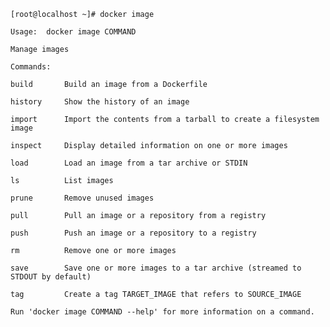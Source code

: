 `[root@localhost ~]# docker image`

`Usage:  docker image COMMAND`

`Manage images`

`Commands:`

`build       Build an image from a Dockerfile`

`history     Show the history of an image`

`import      Import the contents from a tarball to create a filesystem image`

`inspect     Display detailed information on one or more images`

`load        Load an image from a tar archive or STDIN`

`ls          List images`

`prune       Remove unused images`

`pull        Pull an image or a repository from a registry`

`push        Push an image or a repository to a registry`

`rm          Remove one or more images`

`save        Save one or more images to a tar archive (streamed to STDOUT by default)`

`tag         Create a tag TARGET_IMAGE that refers to SOURCE_IMAGE`

`Run 'docker image COMMAND --help' for more information on a command.`

